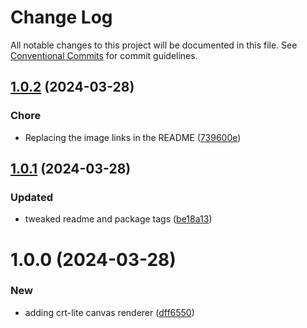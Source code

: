 # Change Log

All notable changes to this project will be documented in this file.
See [Conventional Commits](https://conventionalcommits.org) for commit guidelines.

## [1.0.2](https://github.com/32bitkid/sci.js/compare/@4bitlabs/crt-lite@1.0.1...@4bitlabs/crt-lite@1.0.2) (2024-03-28)

### Chore

- Replacing the image links in the README ([739600e](https://github.com/32bitkid/sci.js/commit/739600ee1421d970e447ef3eda68df7ef25cf452))

## [1.0.1](https://github.com/32bitkid/sci.js/compare/@4bitlabs/crt-lite@1.0.0...@4bitlabs/crt-lite@1.0.1) (2024-03-28)

### Updated

- tweaked readme and package tags ([be18a13](https://github.com/32bitkid/sci.js/commit/be18a1333431d05d8b96184be6f0fca1b4532a6d))

# 1.0.0 (2024-03-28)

### New

- adding crt-lite canvas renderer ([dff6550](https://github.com/32bitkid/sci.js/commit/dff6550c9c5526f08c4484d68e93f24ebd10a6a7))
